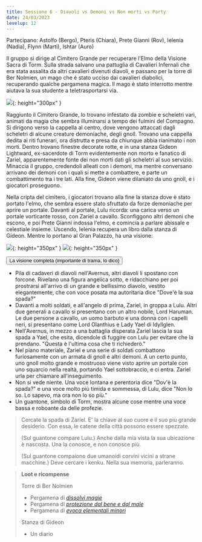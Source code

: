 ```yaml
---
title: Sessione 6 - Diavoli vs Demoni vs Non morti vs Party
date: 24/03/2023
levelup: 12
---
```

Partecipano: Astolfo (Bergo), Pteris (Chiara), Prete Gianni (Rov), Ielenia (Nadia), Flynn (Marti), Ishtar (Auro)

Il gruppo si dirige al Cimitero Grande per recuperare l'Elmo della Visione Sacra di Torm. Sulla strada salvano una pattuglia di Cavalieri Infernali che era stata assalita da altri cavalieri divenuti diavoli, e passano per la torre di Ber Nolmien, un mago che è stato ucciso dai cavalieri diabolici, recuperando qualche pergamena magica. Il mago è stato interrotto mentre aiutava la sua studente a teletrasportarsi via.

![](https://5e.tools/img/adventure/BGDIA/026-jkxip-02-01.png){: height="300px" }

Raggiunto il Cimitero Grande, lo trovano infestato da zombie e scheletri vari, animati da magia che sembra illuminarsi a tempo dei fulmini del Compagno. Si dirigono verso la cappella al centro, dove vengono attaccati dagli scheletri di alcune creature demoniache, degli gnoll. Trovano una cappella dedita ai riti funerari, ora distrutta e presa da chiunque abbia rianimato i non morti. Dentro trovano finestre decorate rotte, e in una stanza Gideon Lightward, ex-sacerdote di Torm evidentemente non morto e fanatico di Zariel, apparentemente fonte dei non morti dati gli scheletri al suo servizio. Minaccia il gruppo, credendoli alleati con i demoni, ma mentre conversano arrivano dei demoni con i quali si mette a combattere, e parte un combattimento tra i tre lati. Alla fine, Gideon viene dilaniato da uno gnoll, e i giocatori proseguono.

Nella cripta del cimitero, i giocatori trovano alla fine la stanza dove è stato portato l'elmo, che sembra essere stato sfruttato da forze demoniache per aprire un portale. Davanti al portale, Lulu ricorda: una carica verso un portale vorticante rosso, con Zariel a cavallo. Sconfiggono altri demoni che escono, e poi Prete Gianni indossa l'elmo, e comincia a parlare abissale e celestiale insieme. Uscendo, Ielenia recupera un libro dalla stanza di Gideon. Mentre lo portano al Gran Palazzo, ha una visione:

![](https://5e.tools/img/adventure/BGDIA/039-637001885543345186.png){: height="350px" } ![](https://pbs.twimg.com/media/EerMRvtXYAAsz4B?format=png&name=medium){: height="350px" }

<button type="button" class="collapsible coll-secondary">La visione completa (importante di trama, lo dico)</button>
<div class="collapsible-content hidden" markdown="1">

- Pila di cadaveri di diavoli nell'Avernus, altri diavoli li spostano con forcone. Rivelano una figura angelica sotto, e ridacchiano per poi prostrarsi all'arrivo di un grande e bellissimo diavolo, vestito elegantemente, che con voce posata ma autoritaria dice "Dove'è la sua spada?"
- Davanti a molti soldati, e all'angelo di prima, Zariel, in groppa a Lulu. Altri due generali a cavallo si presentano con un altro nobile, Lord Haruman. Le due persone a cavallo, un uomo barbuto e una donna con i capelli neri, si presentano come Lord Olanthius e Lady Yael di Idyllglen.
- Nell'Avernus, in mezzo a una battaglia disperata Zariel lascia la sua spada a Yael, che esita, dicendole di fuggire con Lulu per evitare che la prendano. "Questa è l'ultima cosa che ti richiederò."
- Nel piano materiale, Zariel e una serie di soldati combattono furiosamente con un armata di gnoll e altri demoni. A un certo punto, uno gnoll molto grande e mostruoso viene visto aprire un portale con uno squarcio nella realtà, portando Yael sottobraccio, e ci entra. Zariel urla per chiamare all'inseguimento.
- Non si vede niente. Una voce lontana e perentoria dice "Dov'è la spada?" e una voce molto più timida e sommessa, di Lulu, dice "Non lo so. Lo sapevo, ma ora non lo so più."
- Un guantone, simbolo di Torm, mostra alcune cose mentre una voce bassa e roboante da delle profezie. 

</div>

> Cercate la spada di Zariel. E' la chiave al suo cuore e il suo più grande desiderio. Con essa, le catene della città possono essere spezzate. 
>
> <span style="font-style: normal">(Sul guantone compare Lulu.)</span> Anche dalla mia vista la sua ubicazione è nascosta. Una la conosce, e non conosce più.
>
> <span style="font-style: normal">(Sul guantone compaiono due umanoidi corvini vicini a strane macchine.)</span> Deve cercare i kenku. Nella sua memoria, parleranno.

> **Loot e ricompense**
> 
> Torre di Ber Nolmien
> - Pergamena di [*dissolvi magie*](https://dungeonsanddragons.fandom.com/it/wiki/Dissolvi_Magie)
> - Pergamena di [*protezione dal bene e dal male*](https://dungeonsanddragons.fandom.com/it/wiki/Protezione_dal_Bene_e_dal_Male)
> - Pergamena di [*evoca elementali minori*](https://dungeonsanddragons.fandom.com/it/wiki/Evoca_Elementali_Minori)
>
> Stanza di Gideon
> - Un diario